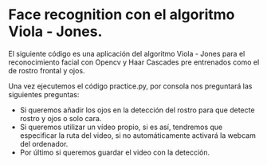 # Face recognition con el algoritmo Viola - Jones.

El siguiente código es una aplicación del algoritmo Viola - Jones para el reconocimiento facial con Opencv y Haar Cascades pre entrenados
como el de rostro frontal y ojos.

Una vez ejecutemos el código practice.py,  por consola nos preguntará las siguientes preguntas:
- Si queremos añadir los ojos en la detección del rostro para que detecte rostro y ojos o solo cara.
- Si queremos utilizar un vídeo propio, si es así, tendremos que especificar la ruta del video, si no automáticamente activará la webcam del ordenador.
- Por último si queremos guardar el video con la detección.

